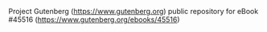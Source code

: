 Project Gutenberg (https://www.gutenberg.org) public repository for eBook #45516 (https://www.gutenberg.org/ebooks/45516)
